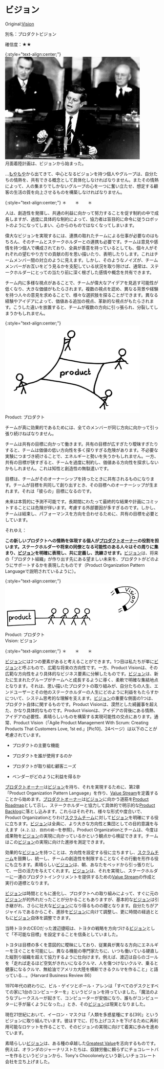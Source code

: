 # ビジョン

 Original:[Vision](https://sites.google.com/a/scrumplop.org/published-patterns/value-stream/vision)

別名：プロダクトビジョン

確信度：★★

{:style="text-align:center;"}
![ch03_02_39_Vision1](Images/ch03_02_39_Vision1.png)<br>
月面着陸計画は、ビジョンから始まった。

…[もやもや](ch02_02_2_The_Mist.md)から出てきて、中心となるビジョンを持つ個人やグループは、自分たちの情熱を、共有できる概念として具体化しなければなりません。またその情熱によって、人の集まりでしかないグループの心を一つに奮い立たせ、想定する顧客の生活の質を向上させるものを構築しなければなりません。

{:style="text-align:center;"}
＊　　＊　　＊

人は、創造性を発揮し、共通の利益に向かって努力することを促す制約の中で成長しますが、過度に具体的な制約によって、協力者は盲目的に命令に従うロボットのようになってしまい、心からのものではなくなってしまいます。

偉大なビジョンを実現するには、連携の取れたチームによる仕事が必要なのはもちろん、そのチームとステークホルダーとの連携も必要です。チームは意見や感情を持つ個人で構成されており、全員が善意を持っているとしても、個々人がそれぞれの望むやり方での貢献の形を思い描いたり、表明したりします。これはチームメンバー間の対立のように見えます。しかし、そのようなノイズが、チームメンバーがお互いをどう見るかを支配している状況を取り除けば、通常は、ステークホルダーにとっての当たり前に深く根ざした感情や概念を共有できます。

チーム内に多様な視点があることで、チームが偉大なアイデアを見逃す可能性が低くなり、大きな価値がもたらされます。複数の視点を認め、異なる背景や経験を持つ人々の意見を求めることで、様々な選択肢を探ることができます。異なる経験やアイデアによって、価値ある追加の視点、革新的な視点がもたらされます。こうした違いを放置すると、チームが複数の方向に引っ張られ、分裂してしまうかもしれません。

{:style="text-align:center;"}
![ch03_02_39_Vision2](Images/ch03_02_39_Vision2.png)<br>
Product: プロダクト

チームが真に効果的であるためには、全てのメンバーが同じ方向に向かって引っ張り続けねばなりません。

チームは共有の目標に向かって働きます。共有の目標が広すぎたり曖昧すぎたりすると、チームは価値の低い方向性を多く探りすぎる危険があります。不必要な実験につまづき続けることで、エネルギーと勢いを失うかもしれません。一方、共有の目標が狭すぎると、チームを過度に制約し、価値ある方向性を探求しないかもしれません。これは知性と創造性の無駄遣いです。

目標は、チームがそのオーナーシップを持ったときに共有されるものになります。チームが目標を共同して創り出すとき、その目標へのオーナーシップが生まれます。それは「彼らの」目標になるのです。

未来は本質的に予測不可能です。長期間にわたって最終的な結果や計画にコミットすることには危険が伴います。考慮する外部要因が多すぎるのです。しかし、チームは結束し、パフォーマンスを方向を合わせるために、共有の目標を必要としています。

それゆえ：

**この新しいプロダクトへの情熱を体現する個人が[プロダクトオーナー](ch02_11_11_Product_Owner.md)の役割を担います。ステークホルダーや将来の同僚となる可能性のある人々はその周りに集まり、[ビジョン](ch03_02_39_Vision.md)を明確に表現し、共に定義し、洗練させます。**[ビジョン](ch03_02_39_Vision.md)は、将来の「プロダクト組織」が作り出す先にある望ましい未来を、プロダクトがどのようにサポートするかを表現したものです（Product Organization Pattern Languageで説明されているように）。

{:style="text-align:center;"}
![ch03_02_39_Vision3](Images/ch03_02_39_Vision3.png)<br>
Product: プロダクト<br>Vision: ビジョン

{:style="text-align:center;"}
＊　　＊　　＊

[ビジョン](ch03_02_39_Vision.md)には2つの要素があると考えることができます。1つ目は私たちが単に[ビジョン](ch03_02_39_Vision.md)と呼ぶもので、広範な将来の方向性です。一方、Product Visionは、その広範な方向性をより具体的なビジネス要素に分解したものです。[ビジョン](ch03_02_39_Vision.md)は、新たに生まれたグループがチームへと成長するように導く、柔軟で明確な集結地点となります。それは、思い描いたプロダクトの取り組みが、自分たちの人生、エンドユーザーとその他のステークホルダーの人生にどのように利益をもたらすかについて、システム思考的な理解を支えます。[ビジョン](ch03_02_39_Vision.md)の重要な側面の1つは、プロダクト自体に関するものです。Product Visionは、漠然とした綺麗事を超えた、かなり具体的なものです。Product Visionは、アイデアの背後にある情熱、アイデアの必要性、素晴らしいものを構築する実現可能性の交点にあります。通常、Product Vision（「Agile Product Management With Scrum: Creating Products That Customers Love, 1st ed.」[Pic10]、24ページ）は以下のことが考慮されています。

* プロダクトの主要な機能

* プロダクトを誰が使用するのか

* プロダクトが取り組む顧客ニーズ

* ベンダーがどのように利益を得るか

[プロダクトオーナー](ch02_11_11_Product_Owner.md)は[ビジョン](ch03_02_39_Vision.md)を持ち、それを実現するために、第2章「Product Organization Pattern Language」を作り、[Value Stream](https://sites.google.com/a/scrumplop.org/published-patterns/value-stream)を定義することから始めます。[プロダクトオーナー](ch02_11_11_Product_Owner.md)は[ビジョン](ch03_02_39_Vision.md)に向かう道筋を[Product Roadmap](https://sites.google.com/a/scrumplop.org/published-patterns/value-stream/release-plan/product-roadmap)として示し、ステークホルダーと協力して具体的で明示的な[Product Backlog](https://sites.google.com/a/scrumplop.org/published-patterns/value-stream/product-backlog)に落とし込みます。これらはそれぞれ、様々な形式や度合いで、Product Organizationとりわけ[スクラムチーム](ch02_07_7_Scrum_Team.md)に対して[ビジョン](ch03_02_39_Vision.md)を明確にする役に立ちます。[ビジョン](ch03_02_39_Vision.md)は全員に、より大きな方向性と集団としての目的意識を与えます（`4.2.12. 目的の統一`を参照）。Product Organizationとチームは、今度は成果物を[ビジョン](ch03_02_39_Vision.md)の実現に向かっているかという観点から検証できます。チームはこの[ビジョン](ch03_02_39_Vision.md)の実現に向けた進捗を測定できます。

効果的な[ビジョン](ch03_02_39_Vision.md)を持つことは、方向性を設定する役に立ちますし、[スクラムチーム](ch02_07_7_Scrum_Team.md)を鼓舞し、統一し、チームの創造性を制限することなくその行動を形作る役にも立ちます。素晴らしい[ビジョン](ch03_02_39_Vision.md)は、朝、あなたをベッドから引っ張りだして、一日の活力を与えてくれます。[ビジョン](ch03_02_39_Vision.md)は、それを実現し、ステークホルダーに一連のプロダクトインクリメントを提供するための[Value Stream](https://sites.google.com/a/scrumplop.org/published-patterns/value-stream)の作成と実行の道標となります。

[ビジョン](ch03_02_39_Vision.md)は時間とともに進化し、プロダクトへの取り組みによって、すぐに元の[ビジョン](ch03_02_39_Vision.md)が的外れだったことが分かることもありますが、基本的な[ビジョン](ch03_02_39_Vision.md)は引き継がれ、さらに壮大な[ビジョン](ch03_02_39_Vision.md)になり得るものの礎となります。自分たちがアジャイルであるからこそ、進捗を[ビジョン](ch03_02_39_Vision.md)に向けて調整し、更に時間の経過とともに[ビジョン](ch03_02_39_Vision.md)自体を調整できます。

当時トヨタのCEOだった渡辺捷昭は、トヨタの戦略を方向づける[ビジョン](ch03_02_39_Vision.md)として「不可能な目標」を設定することを信条としていました。

トヨタは目標の多くを意図的に曖昧にしており、従業員が異なる方向にエネルギーを注ぐことを可能にし、異なる機能の専門家たちに、いつも働いている硬直した縦割り組織を超えて協力するように仕向けます。例えば、渡辺は自らのゴールを「走れば走るほど空気がきれいになるクルマ、人を傷つけないクルマ、乗ると健康になるクルマ、無給油でアメリカ大陸を横断できるクルマを作ること」と語っている...。（Harvard Business Review 86）

1970年代の終わりに、ビル・ゲイツとポール・アレンは「すべてのデスクとすべての家に1台のコンピューターを」というビジョンを持っていました。「魔法のようなブレークスルーが起きて、コンピューターが安価になり、誰もがコンピューターに手が届くようになった。」とき、その[ビジョン](ch03_02_39_Vision.md)は現実となりました。

現在21世紀において、イーロン・マスクは「人類を多惑星種にする[39]」というビジョンに取り組んでいます。彼はすでに、打ち上げコストを下げるために再利用可能なロケットを作ることで、そのビジョンの実現に向けて着実に歩みを進めています。

素晴らしい[ビジョン](ch03_02_39_Vision.md)は、ある種の卓越した[Greatest Value](https://sites.google.com/a/scrumplop.org/published-patterns/value-stream/greatest-value)を志向するものです。例えば、オランダのジャーナリストたちは、奴隷労働に頼らずにチョコレートバーを作るというビジョンから、Tony's Chocolonelyという新しいチョコレート会社を立ち上げました。

